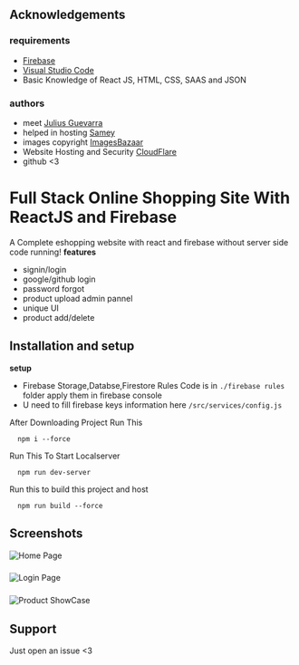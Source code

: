 
## Acknowledgements

### requirements

 - [Firebase](http://firebase.com/)
 - [Visual Studio Code](https://code.visualstudio.com/download)
 - Basic Knowledge of React JS, HTML, CSS, SAAS and JSON

### authors

 - meet [Julius Guevarra](https://github.com/jgudo)
 - helped in hosting [Samey](https://github.com/itfeelsharsh)
 - images copyright [ImagesBazaar](https://www.imagesbazaar.com/)
 - Website Hosting and Security [CloudFlare](https://www.cloudflare.com/)
 - github <3

## 



# Full Stack Online Shopping Site With ReactJS and Firebase

A Complete eshopping website with react and firebase without server side code running!
**features**
- signin/login
- google/github login
- password forgot
- product upload admin pannel
- unique UI
- product add/delete

## Installation and setup

**setup**
- Firebase Storage,Databse,Firestore Rules Code is in `./firebase rules` folder apply them in firebase console
- U need to fill firebase keys information here `/src/services/config.js` 

After Downloading Project Run This

```console
  npm i --force
```

Run This To Start Localserver

```console
  npm run dev-server
```

Run this to build this project and host

```console
  npm run build --force
```
    

## Screenshots

![Home Page](https://raw.githubusercontent.com/itfeelsharsh/shop/main/screenshots/Screenshot%202021-12-30%20143419.png)
###
![Login Page](https://raw.githubusercontent.com/itfeelsharsh/shop/main/screenshots/Screenshot%202021-12-30%20143445.png)
###
![Product ShowCase](https://raw.githubusercontent.com/itfeelsharsh/shop/main/screenshots/Screenshot%202021-12-30%20143509.png)


## Support

Just open an issue <3

